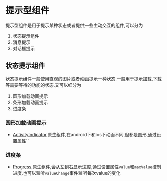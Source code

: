 # 提示型组件

提示型组件是用于提示某种状态或者提供一些主动交互的组件,可以分为

1. 状态提示组件
2. 消息提示
3. 对话框提示

## 状态提示组件

状态提示组件一般使用直观的图片或者动画提示一种状态.一般用于提示加载,下载等需要等待的功能的状态.又可以细分为

1. 圆形加载动画提示
2. 条形加载动画提示
3. 进度条

### 圆形加载动画提示

+ [ActivityIndicator](https://nativescript-vue.org/cn/docs/elements/components/activity-indicator/),原生组件,在android下和ios下动画不同,但都是圆形,通过设置属性``


### 进度条

+ [Progress](https://nativescript-vue.org/cn/docs/elements/components/progress/),原生组件,会从左到右显示进度,通过设置属性`value`和`maxValue`控制进度.也可以监听`valueChange`事件监听每次value的变化